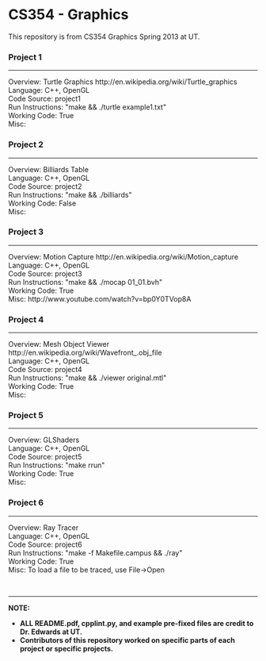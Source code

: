 CS354 - Graphics
=====

This repository is from CS354 Graphics Spring 2013 at UT. 

<h3>Project 1</h3><hr>
Overview: Turtle Graphics http://en.wikipedia.org/wiki/Turtle_graphics
<br>
Language: C++, OpenGL
<br>
Code Source: project1
<br>
Run Instructions: "make && ./turtle example1.txt"
<br>
Working Code: True
<br>
Misc:
<p>

<h3>Project 2</h3><hr>
Overview: Billiards Table
<br>
Language: C++, OpenGL
<br>
Code Source: project2
<br>
Run Instructions: "make && ./billiards"
<br>
Working Code: False
<br> Misc: <p>

<h3>Project 3</h3><hr>
Overview: Motion Capture http://en.wikipedia.org/wiki/Motion_capture
<br>
Language: C++, OpenGL
<br>
Code Source: project3
<br>
Run Instructions: "make && ./mocap 01_01.bvh"
<br>
Working Code: True
<br> 
Misc: http://www.youtube.com/watch?v=bp0Y0TVop8A <p>

<h3>Project 4</h3><hr>
Overview: Mesh Object Viewer http://en.wikipedia.org/wiki/Wavefront_.obj_file
<br>
Language: C++, OpenGL
<br>
Code Source: project4
<br>
Run Instructions: "make && ./viewer original.mtl"
<br>
Working Code: True
<br>
Misc:<p>


<h3>Project 5</h3><hr>
Overview: GLShaders
<br>
Language: C++, OpenGL
<br>
Code Source: project5
<br>
Run Instructions: "make rrun"
<br>
Working Code: True
<br>
Misc:<p>

<h3>Project 6</h3><hr>
Overview: Ray Tracer
<br>
Language: C++, OpenGL
<br>
Code Source: project6
<br>
Run Instructions: "make -f Makefile.campus && ./ray"
<br>
Working Code: True
<br>
Misc: To load a file to be traced, use File->Open <p>

<br>
<hr>
<b>NOTE: 
<ul>
<li>ALL README.pdf, cpplint.py, and example pre-fixed files are credit to Dr. Edwards at UT.
<li>Contributors of this repository worked on specific parts of each project or specific projects.</ul></b>

